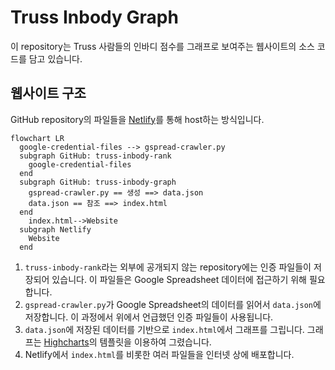 # Truss Inbody Graph

이 repository는 Truss 사람들의 인바디 점수를 그래프로 보여주는 웹사이트의 소스 코드를 담고 있습니다.

## 웹사이트 구조

GitHub repository의 파일들을 [Netlify](https://www.netlify.com)를 통해 host하는 방식입니다.

```mermaid
flowchart LR
  google-credential-files --> gspread-crawler.py
  subgraph GitHub: truss-inbody-rank
    google-credential-files
  end
  subgraph GitHub: truss-inbody-graph
    gspread-crawler.py == 생성 ==> data.json
    data.json == 참조 ==> index.html
  end
    index.html-->Website
  subgraph Netlify
    Website
  end
```

1. `truss-inbody-rank`라는 외부에 공개되지 않는 repository에는 인증 파일들이 저장되어 있습니다. 이 파일들은 Google Spreadsheet 데이터에 접근하기 위해 필요합니다.
2. `gspread-crawler.py`가 Google Spreadsheet의 데이터를 읽어서 `data.json`에 저장합니다. 이 과정에서 위에서 언급했던 인증 파일들이 사용됩니다.
3. `data.json`에 저장된 데이터를 기반으로 `index.html`에서 그래프를 그립니다. 그래프는 [Highcharts](https://www.highcharts.com)의 템플릿을 이용하여 그렸습니다.
4. Netlify에서 `index.html`를 비롯한 여러 파일들을 인터넷 상에 배포합니다.
